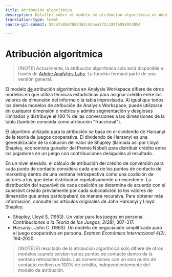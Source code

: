 ```yaml
---
title: Atribución algorítmica
description: Detalles sobre el modelo de atribución algorítmica en Adobe Analytics.
translation-type: tm+mt
source-git-commit: 59ca7a8b6f067d62c4abea572c199fb95897d854

---
```



# Atribución algorítmica

> [!NOTE] Actualmente, la atribución algorítmica solo está disponible a través de [Adobe Analytics Labs](https://docs.adobe.com/content/help/en/analytics/analyze/tech-previews/overview.html). La función formará parte de una versión general.

El modelo [de](attribution.md) atribución algorítmica en Analysis Workspace difiere de otros modelos en que utiliza técnicas estadísticas para asignar crédito entre los valores de dimensión del informe o la tabla improvisada. Al igual que todos los demás modelos de atribución de Analysis Workspace, puede utilizarse en cualquier dimensión o métrica y admite segmentación y desgloses ilimitados y distribuye el 100 % de las conversiones a las dimensiones de la tabla (también conocida como atribución &quot;fraccional&quot;).

El algoritmo utilizado para la atribución se basa en el dividendo de Harsanyi de la teoría de juegos cooperativa. El dividendo de Harsanyi es una generalización de la solución del valor de Shapley (llamada así por Lloyd Shapley, economista ganador del Premio Nobel) para distribuir crédito entre los jugadores en un juego con contribuciones desiguales al resultado.

En un nivel elevado, el cálculo de atribución del crédito de conversión para cada punto de contacto considera cada uno de los puntos de contacto de marketing dentro de una ventana retrospectiva como una coalición de actores a los que debe distribuirse equitativamente un excedente. La distribución del superávit de cada coalición se determina de acuerdo con el superávit creado previamente por cada subcoalición (o los valores de dimensión que antes participaban) de manera recursiva. Para obtener más información, consulte los artículos originales de John Harsanyi y Lloyd Shapley:

* Shapley, Lloyd S. (1953). Un valor para los juegos en persona. *Contribuciones a la Teoría de los Juegos, 2(28)*, 307-317.
* Harsanyi, John C. (1963). Un modelo de negociación simplificado para el juego cooperativo en persona. *Examen Económico Internacional 4(2)*, 194-2020.

> [!NOTE] El resultado de la atribución algorítmica solo difiere de otros modelos cuando existen varios puntos de contacto dentro de la ventana retroactiva dada. Las conversiones con un solo punto de contacto reciben un 100% de crédito, independientemente del modelo de atribución.
